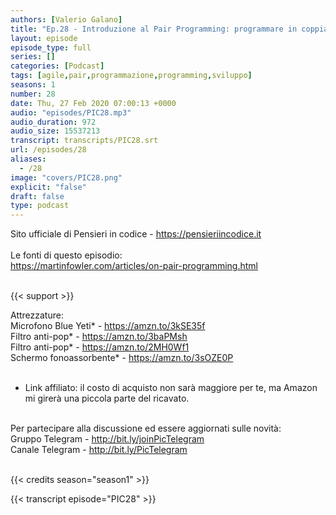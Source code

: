 ```yaml
---
authors: [Valerio Galano]
title: "Ep.28 - Introduzione al Pair Programming: programmare in coppia"
layout: episode
episode_type: full
series: []
categories: [Podcast]
tags: [agile,pair,programmazione,programming,sviluppo]
seasons: 1
number: 28
date: Thu, 27 Feb 2020 07:00:13 +0000
audio: "episodes/PIC28.mp3"
audio_duration: 972
audio_size: 15537213
transcript: transcripts/PIC28.srt
url: /episodes/28
aliases: 
  - /28
image: "covers/PIC28.png"
explicit: "false"
draft: false
type: podcast
---
```

Sito ufficiale di Pensieri in codice - <a href="https://pensieriincodice.it" rel="noopener">https://pensieriincodice.it</a><br />
<br />
Le fonti di questo episodio:<br />
<a href="https://martinfowler.com/articles/on-pair-programming.html" rel="noopener">https://martinfowler.com/articles/on-pair-programming.html</a><br />
<br />


{{< support >}}

Attrezzature:<br />
Microfono Blue Yeti* - <a href="https://amzn.to/3kSE35f" rel="noopener">https://amzn.to/3kSE35f</a>  <br />
Filtro anti-pop* - <a href="https://amzn.to/3baPMsh" rel="noopener">https://amzn.to/3baPMsh</a>  <br />
Filtro anti-pop* - <a href="https://amzn.to/2MH0Wf1" rel="noopener">https://amzn.to/2MH0Wf1</a>  <br />
Schermo fonoassorbente* - <a href="https://amzn.to/3sOZE0P" rel="noopener">https://amzn.to/3sOZE0P</a>  <br />
<br />
* Link affiliato: il costo di acquisto non sarà maggiore per te, ma Amazon mi girerà una piccola parte del ricavato. <br />
<br />
Per partecipare alla discussione ed essere aggiornati sulle novità:<br />
Gruppo Telegram - <a href="http://bit.ly/joinPicTelegram" rel="noopener">http://bit.ly/joinPicTelegram</a> <br />
Canale Telegram - <a href="http://bit.ly/PicTelegram" rel="noopener">http://bit.ly/PicTelegram</a> <br />
<br />


{{< credits season="season1" >}}

<!-- more -->

{{< transcript episode="PIC28" >}}